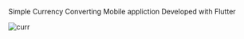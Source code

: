 Simple Currency Converting Mobile appliction Developed with Flutter 



![curr](https://github.com/michaelcee12/Currency-converter-Flutter/assets/112960233/121e2704-e07a-4fbe-b373-99e21f8ee832)
